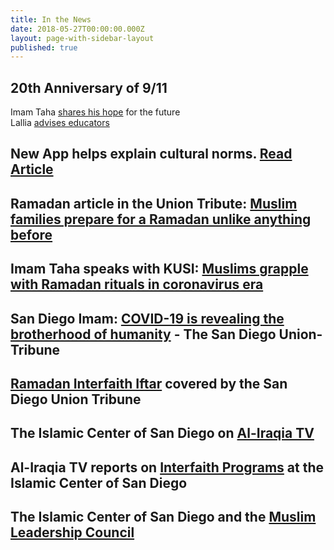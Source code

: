 ```yaml
---
title: In the News
date: 2018-05-27T00:00:00.000Z
layout: page-with-sidebar-layout
published: true
---
```

## 20th Anniversary of 9/11
Imam Taha [shares his hope](https://www.sandiegouniontribune.com/opinion/commentary/story/2021-09-07/september-11-attack-islamophobia-democracy) for the future  
Lallia [advises educators](https://www.sandiegouniontribune.com/opinion/commentary/story/2021-09-08/september-11-anniversary-school-curriculum-muslim-students)  

## New App helps explain cultural norms. [Read Article](https://www.sandiegouniontribune.com/news/public-safety/story/2021-06-03/san-diego-das-office-develops-app-to-promote-cultural-awareness-for-law-enforcement)

## Ramadan article in the Union Tribute: [Muslim families prepare for a Ramadan unlike anything before](https://www.sandiegouniontribune.com/communities/san-diego/story/2020-04-23/muslim-families-prepare-for-a-ramadan-unlike-anything-before)

## Imam Taha speaks with KUSI: [Muslims grapple with Ramadan rituals in coronavirus era](https://www.kusi.com/muslims-grapple-with-ramadan-rituals-in-coronavirus-era/) 

## San Diego Imam: [COVID-19 is revealing the brotherhood of humanity](https://www.sandiegouniontribune.com/opinion/commentary/story/2020-03-20/commentary-san-diego-imam-covid-19-is-revealing-the-brotherhood-of-humanity) - The San Diego Union-Tribune  

## [Ramadan Interfaith Iftar](http://www.sandiegouniontribune.com/news/religion/sd-me-interfaith-iftar-20180601-story.html) covered by the San Diego Union Tribune

## The Islamic Center of San Diego on [Al-Iraqia TV](https://www.youtube.com/watch?v=iHw3gAdknhg)

## Al-Iraqia TV reports on [Interfaith Programs](https://www.youtube.com/watch?v=anabsbnbraA) at the Islamic Center of San Diego

## The Islamic Center of San Diego and the [Muslim Leadership Council](https://www.youtube.com/watch?v=5SCBQAxLDuI)
